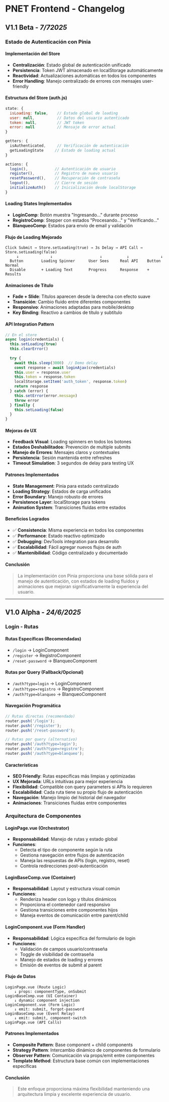 # PNET Frontend - Changelog

## V1.1 Beta - *7/72025*

### Estado de Autenticación con Pinia

#### Implementación del Store
- **Centralización**: Estado global de autenticación unificado
- **Persistencia**: Token JWT almacenado en localStorage automáticamente
- **Reactividad**: Actualizaciones automáticas en todos los componentes
- **Error Handling**: Manejo centralizado de errores con mensajes user-friendly

#### Estructura del Store (auth.js)
```javascript
state: {
  isLoading: false,    // Estado global de loading
  user: null,          // Datos del usuario autenticado
  token: null,         // JWT token
  error: null          // Mensaje de error actual
}

getters: {
  isAuthenticated,     // Verificación de autenticación
  getLoadingState     // Estado de loading actual
}

actions: {
  login(),            // Autenticación de usuario
  register(),         // Registro de nuevo usuario
  resetPassword(),    // Recuperación de contraseña
  logout(),           // Cierre de sesión
  initializeAuth()    // Inicialización desde localStorage
}
```

#### Loading States Implementados
- **LoginComp**: Botón muestra "Ingresando..." durante proceso
- **RegistroComp**: Stepper con estados "Procesando..." y "Verificando..."
- **BlanqueoComp**: Estados para envío de email y validación

#### Flujo de Loading Mejorado
```
Click Submit → Store.setLoading(true) → 3s Delay → API Call → Store.setLoading(false)
     ↓              ↓                     ↓           ↓              ↓
  Button        Loading Spinner      User Sees     Real API    Button Normal
  Disable       + Loading Text       Progress      Response    + Results
```

#### Animaciones de Título
- **Fade + Slide**: Títulos aparecen desde la derecha con efecto suave
- **Transición**: Cambio fluido entre diferentes componentes
- **Responsivo**: Animaciones adaptadas para mobile/desktop
- **Key Binding**: Reactivo a cambios de título y subtítulo

#### API Integration Pattern
```javascript
// En el store
async login(credentials) {
  this.setLoading(true)
  this.clearError()
  
  try {
    await this.sleep(3000)  // Demo delay
    const response = await loginAjax(credentials)
    this.user = response.user
    this.token = response.token
    localStorage.setItem('auth_token', response.token)
    return response
  } catch (error) {
    this.setError(error.message)
    throw error
  } finally {
    this.setLoading(false)
  }
}
```

#### Mejoras de UX
- **Feedback Visual**: Loading spinners en todos los botones
- **Estados Deshabilitados**: Prevención de multiple submits
- **Manejo de Errores**: Mensajes claros y contextuales
- **Persistencia**: Sesión mantenida entre refreshes
- **Timeout Simulation**: 3 segundos de delay para testing UX

#### Patrones Implementados
- **State Management**: Pinia para estado centralizado
- **Loading Strategy**: Estados de carga unificados
- **Error Boundary**: Manejo robusto de errores
- **Persistence Layer**: localStorage para tokens
- **Animation System**: Transiciones fluidas entre estados

#### Beneficios Logrados
- ✅ **Consistencia**: Misma experiencia en todos los componentes
- ✅ **Performance**: Estado reactivo optimizado
- ✅ **Debugging**: DevTools integration para desarrollo
- ✅ **Escalabilidad**: Fácil agregar nuevos flujos de auth
- ✅ **Mantenibilidad**: Código centralizado y documentado

#### Conclusión
> La implementación con Pinia proporciona una base sólida para el manejo de autenticación, con estados de loading fluidos y animaciones que mejoran significativamente la experiencia del usuario.

---

## V1.0 Alpha - *24/6/2025*

### Login - Rutas

#### Rutas Específicas (Recomendadas)
- `/login` → LoginComponent
- `/register` → RegistroComponent  
- `/reset-password` → BlanqueoComponent

#### Rutas por Query (Fallback/Opcional)
- `/auth?type=login` → LoginComponent
- `/auth?type=registro` → RegistroComponent
- `/auth?type=blanqueo` → BlanqueoComponent

#### Navegación Programática
```javascript
// Rutas directas (recomendado)
router.push('/login');
router.push('/register'); 
router.push('/reset-password');

// Rutas por query (alternativo)
router.push('/auth?type=login');
router.push('/auth?type=registro');
router.push('/auth?type=blanqueo');
```

#### Características
- **SEO Friendly**: Rutas específicas más limpias y optimizadas
- **UX Mejorada**: URLs intuitivas para mejor experiencia
- **Flexibilidad**: Compatible con query parameters si APIs lo requieren
- **Escalabilidad**: Cada ruta tiene su propio flujo de autenticación
- **Navegación**: Manejo limpio del historial del navegador
- **Animaciones**: Transiciones fluidas entre componentes

### Arquitectura de Componentes

#### LoginPage.vue (Orchestrator)
- **Responsabilidad**: Manejo de rutas y estado global
- **Funciones**:
  - Detecta el tipo de componente según la ruta
  - Gestiona navegación entre flujos de autenticación
  - Maneja las respuestas de APIs (login, registro, reset)
  - Controla redirecciones post-autenticación

#### LoginBaseComp.vue (Container)
- **Responsabilidad**: Layout y estructura visual común
- **Funciones**:
  - Renderiza header con logo y títulos dinámicos
  - Proporciona el contenedor card responsivo
  - Gestiona transiciones entre componentes hijos
  - Maneja eventos de comunicación entre parent/child

#### LoginComponent.vue (Form Handler)
- **Responsabilidad**: Lógica específica del formulario de login
- **Funciones**:
  - Validación de campos usuario/contraseña
  - Toggle de visibilidad de contraseña
  - Manejo de estados de loading y errores
  - Emisión de eventos de submit al parent

#### Flujo de Datos
```
LoginPage.vue (Route Logic)
    ↓ props: componentType, onSubmit
LoginBaseComp.vue (UI Container)
    ↓ dynamic component injection
LoginComponent.vue (Form Logic)
    ↓ emit: submit, forgot-password
LoginBaseComp.vue (Event Relay)
    ↓ emit: submit, component-switch
LoginPage.vue (API Calls)
```

#### Patrones Implementados
- **Composite Pattern**: Base component + child components
- **Strategy Pattern**: Intercambio dinámico de componentes de formulario
- **Observer Pattern**: Comunicación via props/emit entre componentes
- **Template Method**: Estructura base común con implementaciones específicas

#### Conclusión
> Este enfoque proporciona máxima flexibilidad manteniendo una arquitectura limpia y excelente experiencia de usuario.